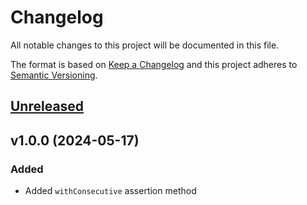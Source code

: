 # Changelog

All notable changes to this project will be documented in this file.

The format is based on [Keep a Changelog](http://keepachangelog.com/en/1.0.0/)
and this project adheres to [Semantic Versioning](http://semver.org/spec/v2.0.0.html).


## [Unreleased](https://github.com/inspirum/phpunit-extension/compare/v1.0.0...master)


## v1.0.0 (2024-05-17) 
### Added
- Added `withConsecutive` assertion method
